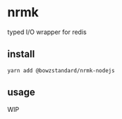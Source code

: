# nrmk

typed I/O wrapper for redis

## install

```
yarn add @bowzstandard/nrmk-nodejs
```

## usage

WIP

